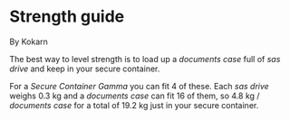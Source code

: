 # Strength guide

By Kokarn

The best way to level strength is to load up a *documents case* full of *sas drive* and keep in your secure container.

For a *Secure Container Gamma* you can fit 4 of these. Each *sas drive* weighs 0.3 kg and a *documents case* can fit 16 of them, so 4.8 kg / *documents case* for a total of 19.2 kg just in your secure container.
